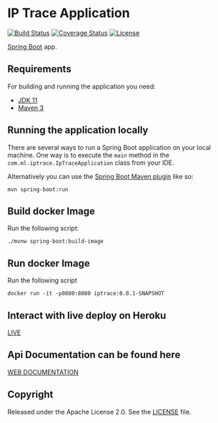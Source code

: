# IP Trace Application

[![Build Status](https://travis-ci.org/codecentric/springboot-sample-app.svg?branch=master)](https://travis-ci.org/codecentric/springboot-sample-app)
[![Coverage Status](https://coveralls.io/repos/github/codecentric/springboot-sample-app/badge.svg?branch=master)](https://coveralls.io/github/codecentric/springboot-sample-app?branch=master)
[![License](http://img.shields.io/:license-apache-blue.svg)](http://www.apache.org/licenses/LICENSE-2.0.html)

[Spring Boot](http://projects.spring.io/spring-boot/) app.

## Requirements

For building and running the application you need:

- [JDK 11](http://www.oracle.com/technetwork/java/javase/downloads/jdk8-downloads-2133151.html)
- [Maven 3](https://maven.apache.org)

## Running the application locally

There are several ways to run a Spring Boot application on your local machine. One way is to execute the `main` method in the `com.ml.iptrace.IpTraceApplication` class from your IDE.

Alternatively you can use the [Spring Boot Maven plugin](https://docs.spring.io/spring-boot/docs/current/reference/html/build-tool-plugins-maven-plugin.html) like so:

```shell
mvn spring-boot:run
```

## Build docker Image

Run the following script:
```shell
./mvnw spring-boot:build-image
```

## Run docker Image

Run the following script
```shell
docker run -it -p8080:8080 iptrace:0.0.1-SNAPSHOT
```

## Interact with live deploy on Heroku

[LIVE](https://ip-trace.herokuapp.com/)

## Api Documentation can be found here

[WEB DOCUMENTATION](https://ip-trace-docs.herokuapp.com/)

## Copyright

Released under the Apache License 2.0. See the [LICENSE](https://github.com/codecentric/springboot-sample-app/blob/master/LICENSE) file.
